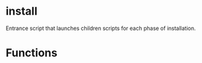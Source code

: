 # install

Entrance script that launches children scripts for each phase of installation.

# Functions



